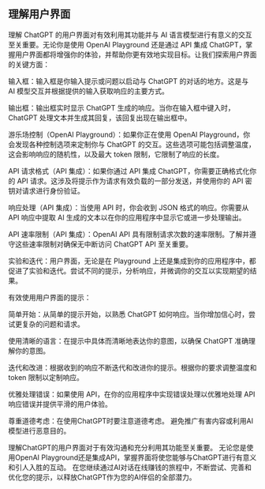 ## 理解用户界面

理解 ChatGPT 的用户界面对有效利用其功能并与 AI 语言模型进行有意义的交互至关重要。无论你是使用 OpenAI Playground 还是通过 API 集成 ChatGPT，掌握用户界面都将增强你的体验，并帮助你更有效地实现目标。让我们探索用户界面的关键方面：

输入框：输入框是你输入提示或问题以启动与 ChatGPT 的对话的地方。这是与 AI 模型交互并根据提供的输入获取响应的主要方式。

输出框：输出框实时显示 ChatGPT 生成的响应。当你在输入框中键入时，ChatGPT 处理文本并生成其回复，该回复出现在输出框中。

游乐场控制（OpenAI Playground）：如果你正在使用 OpenAI Playground，你会发现各种控制选项来定制你与 ChatGPT 的交互。这些选项可能包括调整温度，这会影响响应的随机性，以及最大 token 限制，它限制了响应的长度。

API 请求格式（API 集成）：如果你通过 API 集成 ChatGPT，你需要正确格式化你的 API 请求。这涉及将提示作为请求有效负载的一部分发送，并使用你的 API 密钥对请求进行身份验证。

响应处理（API 集成）：当使用 API 时，你会收到 JSON 格式的响应。你需要从 API 响应中提取 AI 生成的文本以在你的应用程序中显示它或进一步处理输出。

API 速率限制（API 集成）：OpenAI API 具有限制请求次数的速率限制。了解并遵守这些速率限制对确保无中断访问 ChatGPT API 至关重要。

实验和迭代：用户界面，无论是在 Playground 上还是集成到你的应用程序中，都促进了实验和迭代。尝试不同的提示，分析响应，并微调你的交互以实现期望的结果。

有效使用用户界面的提示：

简单开始：从简单的提示开始，以熟悉 ChatGPT 如何响应。当你增加信心时，尝试更复杂的问题和请求。

使用清晰的语言：在提示中具体而清晰地表达你的意图，以确保 ChatGPT 准确理解你的意图。

迭代和改进：根据收到的响应不断迭代和改进你的提示。根据你的要求调整温度和 token 限制以定制响应。

优雅处理错误：如果使用 API，在你的应用程序中实现错误处理以优雅地处理 API 响应错误并提供平滑的用户体验。

尊重道德考虑：在使用ChatGPT时要注意道德考虑。 避免推广有害内容或利用AI模型进行恶意目的。

理解ChatGPT的用户界面对于有效沟通和充分利用其功能至关重要。 无论您是使用OpenAI Playground还是集成API，掌握界面将使您能够与ChatGPT进行有意义和引人入胜的互动。 在您继续通过AI对话在线赚钱的旅程中，不断尝试、完善和优化您的提示，以释放ChatGPT作为您的AI伴侣的全部潜力。
